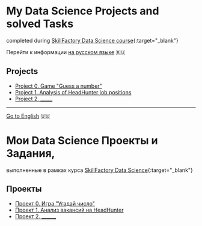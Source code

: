 # My Data Science Projects and solved Tasks
completed during [SkillFactory Data Science course](https://skillfactory.ru/data-science-specialization){:target="_blank"}

 Перейти к информации [на русском языке](https://github.com/StasBard/SF_DataScience#%D0%BC%D0%BE%D0%B8-data-science-%D0%BF%D1%80%D0%BE%D0%B5%D0%BA%D1%82%D1%8B-%D0%B8-%D0%B7%D0%B0%D0%B4%D0%B0%D0%BD%D0%B8%D1%8F) :ru: 

## Projects
* [Project 0. Game "Guess a number"](https://github.com/StasBard/SF_DataScience/tree/master/Projects/project_0)
* [Project 1. Analysis of HeadHunter job positions](_____)
* [Project 2. _____](_____)

---
[Go to English](https://github.com/StasBard/SF_DataScience#my-data-science-projects-and-solved-tasks) :us: 
# Мои Data Science Проекты и Задания,
выполненные в рамках курса [SkillFactory Data Science](https://skillfactory.ru/data-science-specialization){:target="_blank"}
## Проекты
* [Проект 0. Игра "Угадай число"](https://github.com/StasBard/SF_DataScience/tree/master/Projects/project_0)
* [Проект 1. Анализ вакансий на HeadHunter](_____)
* [Проект 2. ______](_____)